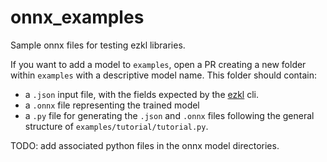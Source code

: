 # onnx_examples
Sample onnx files for testing ezkl libraries.  

If you want to add a model to `examples`, open a PR creating a new folder within `examples` with a descriptive model name. This folder should contain: 
- a `.json` input file, with the fields expected by the  [ezkl](https://github.com/zkonduit/ezkl) cli. 
- a `.onnx` file representing the trained model 
- a `.py` file for generating the `.json` and `.onnx` files following the general structure of `examples/tutorial/tutorial.py`.


TODO: add associated python files in the onnx model directories. 